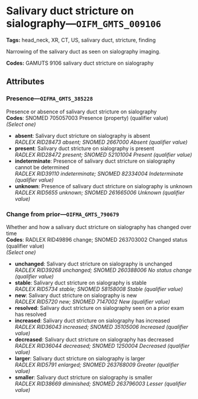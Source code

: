 # Salivary duct stricture on sialography—`OIFM_GMTS_009106`

**Tags:** head_neck, XR, CT, US, salivary duct, stricture, finding

Narrowing of the salivary duct as seen on sialography imaging.

**Codes:** GAMUTS 9106 salivary duct stricture on sialography

## Attributes

### Presence—`OIFMA_GMTS_385228`

Presence or absence of salivary duct stricture on sialography  
**Codes**: SNOMED 705057003 Presence (property) (qualifier value)  
*(Select one)*

- **absent**: Salivary duct stricture on sialography is absent  
_RADLEX RID28473 absent; SNOMED 2667000 Absent (qualifier value)_
- **present**: Salivary duct stricture on sialography is present  
_RADLEX RID28472 present; SNOMED 52101004 Present (qualifier value)_
- **indeterminate**: Presence of salivary duct stricture on sialography cannot be determined  
_RADLEX RID39110 indeterminate; SNOMED 82334004 Indeterminate (qualifier value)_
- **unknown**: Presence of salivary duct stricture on sialography is unknown  
_RADLEX RID5655 unknown; SNOMED 261665006 Unknown (qualifier value)_

### Change from prior—`OIFMA_GMTS_790679`

Whether and how a salivary duct stricture on sialography has changed over time  
**Codes**: RADLEX RID49896 change; SNOMED 263703002 Changed status (qualifier value)  
*(Select one)*

- **unchanged**: Salivary duct stricture on sialography is unchanged  
_RADLEX RID39268 unchanged; SNOMED 260388006 No status change (qualifier value)_
- **stable**: Salivary duct stricture on sialography is stable  
_RADLEX RID5734 stable; SNOMED 58158008 Stable (qualifier value)_
- **new**: Salivary duct stricture on sialography is new  
_RADLEX RID5720 new; SNOMED 7147002 New (qualifier value)_
- **resolved**: Salivary duct stricture on sialography seen on a prior exam has resolved  
- **increased**: Salivary duct stricture on sialography has increased  
_RADLEX RID36043 increased; SNOMED 35105006 Increased (qualifier value)_
- **decreased**: Salivary duct stricture on sialography has decreased  
_RADLEX RID36044 decreased; SNOMED 1250004 Decreased (qualifier value)_
- **larger**: Salivary duct stricture on sialography is larger  
_RADLEX RID5791 enlarged; SNOMED 263768009 Greater (qualifier value)_
- **smaller**: Salivary duct stricture on sialography is smaller  
_RADLEX RID38669 diminished; SNOMED 263796003 Lesser (qualifier value)_